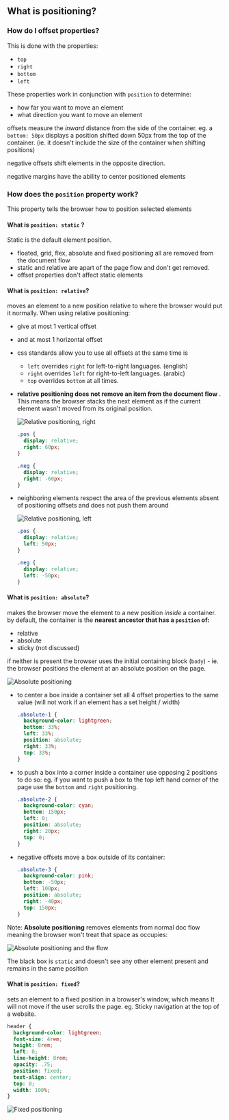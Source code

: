## What is positioning?

### How do I offset properties?

This is done with the properties:

- `top`
- `right`
- `bottom`
- `left`

These properties work in conjunction with `position` to determine:

- how far you want to move an element
- what direction you want to move an element

offsets measure the *inward* distance from the side of the container. eg. a 
`bottom: 50px` displays a position shifted down 50px from the top of the container. 
(ie. it doesn't include the size of the container when shifting positions)

negative offsets shift elements in the opposite direction.

negative margins have the ability to center positioned elements

### How does the `position` property work?

This property tells the browser how to position selected elements

#### What is `position: static` ?

Static is the default element position. 

- floated, grid, flex, absolute and fixed positioning all are removed from the document flow
- static and relative are apart of the page flow and don't get removed.
- offset properties don't affect static elements

#### What is `position: relative`?

moves an element to a new position relative to where the browser would put it normally. When using relative positioning:

- give at most 1 vertical offset
- and at most 1 horizontal offset
- css standards allow you to use all offsets at the same time is
  - `left` overrides `right` for left-to-right languages. (english)
  - `right` overrides `left` for right-to-left languages. (arabic)
  - `top` overrides `bottom` at all times.

- **relative positioning does not remove an item from the document flow** . This means the browser stacks the next element as if the current element wasn't moved from its original position. 

  ![Relative positioning, right](https://d3jtzah944tvom.cloudfront.net/202/images/lesson_6/positioning-03.png)

  ```css
  .pos {
    display: relative;
    right: 60px;
  }
  
  .neg {
    display: relative;
    right: -60px;
  }
  ```

- neighboring elements respect the area of the previous elements absent of positioning offsets and does not push them around

  ![Relative positioning, left](https://d3jtzah944tvom.cloudfront.net/202/images/lesson_6/positioning-04.png)

  ```css
  .pos {
    display: relative;
    left: 50px;
  }
  
  .neg {
    display: relative;
    left: -50px;
  }
  ```

#### What is `position: absolute`?

makes the browser move the element to a new position *inside* a container. by default, the container is the **nearest ancestor that has a `position` of:**

- relative
- absolute
- sticky (not discussed)

if neither is present the browser uses the initial containing block (`body`) - ie. the browser positions the element at an absolute position on the page.

![Absolute positioning](https://d3jtzah944tvom.cloudfront.net/202/images/lesson_6/positioning-05.png)

- to center a box inside a container set all 4 offset properties to the same value (will not work if an element has a set height / width)

  ```css
  .absolute-1 {
    background-color: lightgreen;
    bottom: 33%;
    left: 33%;
    position: absolute;
    right: 33%;
    top: 33%;
  }
  ```

- to push a box into a corner inside a container use opposing 2 positions to do so: eg. if you want to push a box to the top left hand corner of the page use the `bottom` and `right` positioning.

  ```css
  .absolute-2 {
    background-color: cyan;
    bottom: 150px;
    left: 0;
    position: absolute;
    right: 20px;
    top: 0;
  }
  ```

- negative offsets move a box outside of its container:

  ```css
  .absolute-3 {
    background-color: pink;
    bottom: -50px;
    left: 100px;
    position: absolute;
    right: -40px;
    top: 150px;
  }
  ```

Note: **Absolute positioning** removes elements from normal doc flow meaning the browser won't treat that space as occupies:

![Absolute positioning and the flow](https://d3jtzah944tvom.cloudfront.net/202/images/lesson_6/positioning-06.png)

The black box is `static` and doesn't see any other element present and remains in the same position

#### What is `position: fixed`?

sets an element to a fixed position in a browser's window, which means It will not move if the user scrolls the page. eg. Sticky navigation at the top of a website.

```css
header {
  background-color: lightgreen;
  font-size: 4rem;
  height: 8rem;
  left: 0;
  line-height: 8rem;
  opacity: .75;
  position: fixed;
  text-align: center;
  top: 0;
  width: 100%;
}
```

![Fixed positioning](https://d3jtzah944tvom.cloudfront.net/202/images/lesson_6/positioning-07.png)
